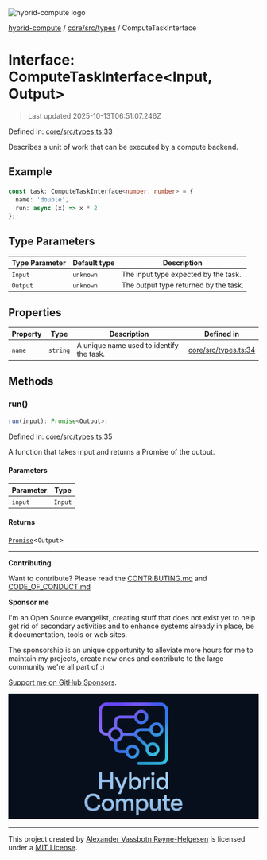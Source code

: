 <div><img alt="hybrid-compute logo" src="https://raw.githubusercontent.com/phun-ky/hybrid-compute/main/public/logo-hybrid-compute-horizontal-colored-package.svg?raw=true" style="max-height:32px;"/></div>

[hybrid-compute](../../../../README.md) / [core/src/types](../README.md) /
ComputeTaskInterface

# Interface: ComputeTaskInterface\<Input, Output>

> Last updated 2025-10-13T06:51:07.246Z

Defined in:
[core/src/types.ts:33](https://github.com/phun-ky/hybrid-compute/blob/main/packages/core/src/types.ts#L33)

Describes a unit of work that can be executed by a compute backend.

## Example

```ts
const task: ComputeTaskInterface<number, number> = {
  name: 'double',
  run: async (x) => x * 2
};
```

## Type Parameters

| Type Parameter | Default type | Description                           |
| -------------- | ------------ | ------------------------------------- |
| `Input`        | `unknown`    | The input type expected by the task.  |
| `Output`       | `unknown`    | The output type returned by the task. |

## Properties

| Property                 | Type     | Description                              | Defined in                                                                                                 |
| ------------------------ | -------- | ---------------------------------------- | ---------------------------------------------------------------------------------------------------------- |
| <a id="name"></a> `name` | `string` | A unique name used to identify the task. | [core/src/types.ts:34](https://github.com/phun-ky/hybrid-compute/blob/main/packages/core/src/types.ts#L34) |

## Methods

### run()

```ts
run(input): Promise<Output>;
```

Defined in:
[core/src/types.ts:35](https://github.com/phun-ky/hybrid-compute/blob/main/packages/core/src/types.ts#L35)

A function that takes input and returns a Promise of the output.

#### Parameters

| Parameter | Type    |
| --------- | ------- |
| `input`   | `Input` |

#### Returns

[`Promise`](https://developer.mozilla.org/docs/Web/JavaScript/Reference/Global_Objects/Promise)<`Output`>

---

**Contributing**

Want to contribute? Please read the
[CONTRIBUTING.md](https://github.com/phun-ky/hybrid-compute/blob/main/CONTRIBUTING.md)
and
[CODE_OF_CONDUCT.md](https://github.com/phun-ky/hybrid-compute/blob/main/CODE_OF_CONDUCT.md)

**Sponsor me**

I'm an Open Source evangelist, creating stuff that does not exist yet to help
get rid of secondary activities and to enhance systems already in place, be it
documentation, tools or web sites.

The sponsorship is an unique opportunity to alleviate more hours for me to
maintain my projects, create new ones and contribute to the large community
we're all part of :)

[Support me on GitHub Sponsors](https://github.com/sponsors/phun-ky).

![@hybrid-compute banner with logo and text](https://github.com/phun-ky/hybrid-compute/blob/main/public/logo-banner.png?raw=true)

---

This project created by [Alexander Vassbotn Røyne-Helgesen](http://phun-ky.net)
is licensed under a [MIT License](https://choosealicense.com/licenses/mit/).
